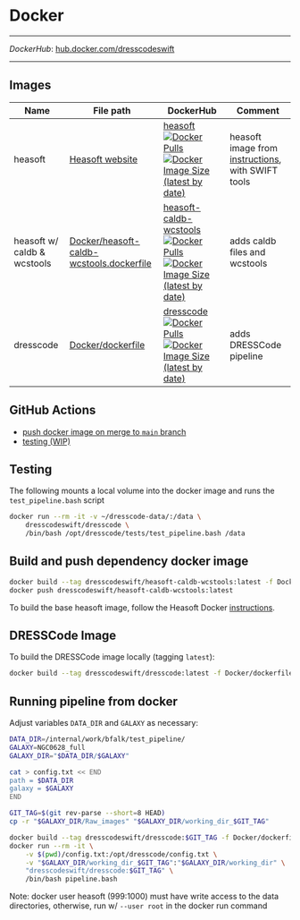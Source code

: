 # Docker

---

*DockerHub*: [hub.docker.com/dresscodeswift](https://hub.docker.com/u/dresscodeswift)

---

## Images

| Name | File path | DockerHub | Comment |
|------------|-----------|-----------|---------|
|heasoft|[Heasoft website](https://heasarc.gsfc.nasa.gov/lheasoft/docker.html)|[heasoft ![Docker Pulls](https://img.shields.io/docker/pulls/dresscodeswift/heasoft) ![Docker Image Size (latest by date)](https://img.shields.io/docker/image-size/dresscodeswift/heasoft)](https://hub.docker.com/r/dresscodeswift/heasoft)|heasoft image from [instructions](https://heasarc.gsfc.nasa.gov/lheasoft/docker.html), with SWIFT tools|
|heasoft w/ caldb & wcstools|[Docker/heasoft-caldb-wcstools.dockerfile](/Docker/heasoft-caldb-wcstools.dockerfile)|[heasoft-caldb-wcstools ![Docker Pulls](https://img.shields.io/docker/pulls/dresscodeswift/heasoft-caldb-wcstools) ![Docker Image Size (latest by date)](https://img.shields.io/docker/image-size/dresscodeswift/heasoft-caldb-wcstools)](https://hub.docker.com/r/dresscodeswift/heasoft-caldb-wcstools)|adds caldb files and wcstools|
|dresscode|[Docker/dockerfile](/Docker/dockerfile)|[dresscode ![Docker Pulls](https://img.shields.io/docker/pulls/dresscodeswift/dresscode) ![Docker Image Size (latest by date)](https://img.shields.io/docker/image-size/dresscodeswift/dresscode)](https://hub.docker.com/r/dresscodeswift/dresscode)|adds DRESSCode pipeline|

## GitHub Actions

- [push docker image on merge to `main` branch](/.github/workflows/main.yml)
- [testing (WIP)](/.github/workflows/test-pipeline.yml)

## Testing

The following mounts a local volume into the docker image and runs the `test_pipeline.bash` script

```sh
docker run --rm -it -v ~/dresscode-data/:/data \
    dresscodeswift/dresscode \
    /bin/bash /opt/dresscode/tests/test_pipeline.bash /data
```

## Build and push dependency docker image

```sh
docker build --tag dresscodeswift/heasoft-caldb-wcstools:latest -f Docker/heasoft-caldb-wcstools.dockerfile .
docker push dresscodeswift/heasoft-caldb-wcstools:latest
```

To build the base heasoft image, follow the Heasoft Docker [instructions](https://heasarc.gsfc.nasa.gov/docs/software/lheasoft/docker.html).

## DRESSCode Image

To build the DRESSCode image locally (tagging `latest`):

```sh
docker build --tag dresscodeswift/dresscode:latest -f Docker/dockerfile .
```

## Running pipeline from docker

Adjust variables `DATA_DIR` and `GALAXY` as necessary:

```sh
DATA_DIR=/internal/work/bfalk/test_pipeline/
GALAXY=NGC0628_full
GALAXY_DIR="$DATA_DIR/$GALAXY"

cat > config.txt << END
path = $DATA_DIR
galaxy = $GALAXY
END

GIT_TAG=$(git rev-parse --short=8 HEAD)
cp -r "$GALAXY_DIR/Raw_images" "$GALAXY_DIR/working_dir_$GIT_TAG"

docker build --tag dresscodeswift/dresscode:$GIT_TAG -f Docker/dockerfile .
docker run --rm -it \
    -v $(pwd)/config.txt:/opt/dresscode/config.txt \
    -v "$GALAXY_DIR/working_dir_$GIT_TAG":"$GALAXY_DIR/working_dir" \
    "dresscodeswift/dresscode:$GIT_TAG" \
    /bin/bash pipeline.bash
```

Note: docker user heasoft (999:1000) must have write access to the data directories, otherwise, run w/ `--user root` in the docker run command
